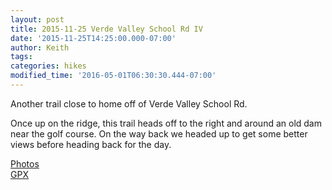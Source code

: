 ```yaml
---
layout: post
title: 2015-11-25 Verde Valley School Rd IV
date: '2015-11-25T14:25:00.000-07:00'
author: Keith
tags: 
categories: hikes
modified_time: '2016-05-01T06:30:30.444-07:00'
---
```


Another trail close to home off of Verde Valley School Rd.

Once up on
the ridge, this trail heads off to the right and around an old dam near
the golf course. On the way back we headed up to get some better views
before heading back for the day.  
  
[Photos](https://goo.gl/photos/ZkbMXNH44yXB7DsD7)  
[GPX](https://drive.google.com/file/d/0B05YxhE9Av-PQU1UM0VTenJVck0/view?usp=sharing)  

